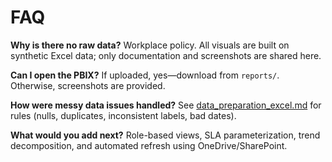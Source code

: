 # FAQ


**Why is there no raw data?**
Workplace policy. All visuals are built on synthetic Excel data; only documentation and screenshots are shared here.


**Can I open the PBIX?**
If uploaded, yes—download from `reports/`. Otherwise, screenshots are provided.


**How were messy data issues handled?**
See [data_preparation_excel.md](./data_preparation_excel.md) for rules (nulls, duplicates, inconsistent labels, bad dates).


**What would you add next?**
Role-based views, SLA parameterization, trend decomposition, and automated refresh using OneDrive/SharePoint.

